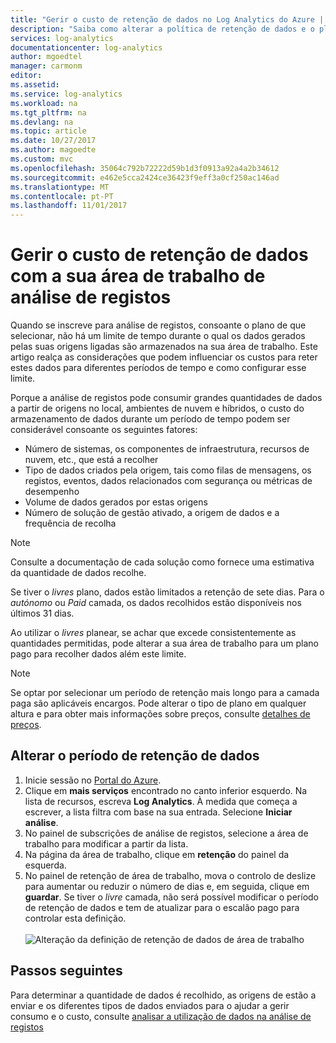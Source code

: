 ```yaml
---
title: "Gerir o custo de retenção de dados no Log Analytics do Azure | Microsoft Docs"
description: "Saiba como alterar a política de retenção de dados e o plano de preços para a área de trabalho de análise de registos no portal do Azure."
services: log-analytics
documentationcenter: log-analytics
author: mgoedtel
manager: carmonm
editor: 
ms.assetid: 
ms.service: log-analytics
ms.workload: na
ms.tgt_pltfrm: na
ms.devlang: na
ms.topic: article
ms.date: 10/27/2017
ms.author: magoedte
ms.custom: mvc
ms.openlocfilehash: 35064c792b72222d59b1d3f0913a92a4a2b34612
ms.sourcegitcommit: e462e5cca2424ce36423f9eff3a0cf250ac146ad
ms.translationtype: MT
ms.contentlocale: pt-PT
ms.lasthandoff: 11/01/2017
---
```

# <a name="manage-cost-of-data-retention-with-your-log-analytics-workspace"></a>Gerir o custo de retenção de dados com a sua área de trabalho de análise de registos
Quando se inscreve para análise de registos, consoante o plano de que selecionar, não há um limite de tempo durante o qual os dados gerados pelas suas origens ligadas são armazenados na sua área de trabalho.  Este artigo realça as considerações que podem influenciar os custos para reter estes dados para diferentes períodos de tempo e como configurar esse limite.   

Porque a análise de registos pode consumir grandes quantidades de dados a partir de origens no local, ambientes de nuvem e híbridos, o custo do armazenamento de dados durante um período de tempo podem ser considerável consoante os seguintes fatores:

* Número de sistemas, os componentes de infraestrutura, recursos de nuvem, etc., que está a recolher
* Tipo de dados criados pela origem, tais como filas de mensagens, os registos, eventos, dados relacionados com segurança ou métricas de desempenho
* Volume de dados gerados por estas origens 
* Número de solução de gestão ativado, a origem de dados e a frequência de recolha

> [!NOTE]
> Consulte a documentação de cada solução como fornece uma estimativa da quantidade de dados recolhe.   

Se tiver o *livres* plano, dados estão limitados a retenção de sete dias.  Para o *autónomo* ou *Paid* camada, os dados recolhidos estão disponíveis nos últimos 31 dias.  

Ao utilizar o *livres* planear, se achar que excede consistentemente as quantidades permitidas, pode alterar a sua área de trabalho para um plano pago para recolher dados além este limite. 

> [!NOTE]
> Se optar por selecionar um período de retenção mais longo para a camada paga são aplicáveis encargos. Pode alterar o tipo de plano em qualquer altura e para obter mais informações sobre preços, consulte [detalhes de preços](https://azure.microsoft.com/pricing/details/log-analytics/). 

## <a name="change-the-data-retention-period"></a>Alterar o período de retenção de dados 

1. Inicie sessão no [Portal do Azure](http://portal.azure.com). 
2. Clique em **mais serviços** encontrado no canto inferior esquerdo. Na lista de recursos, escreva **Log Analytics**. À medida que começa a escrever, a lista filtra com base na sua entrada. Selecione **Iniciar análise**.
3. No painel de subscrições de análise de registos, selecione a área de trabalho para modificar a partir da lista.
4. Na página da área de trabalho, clique em **retenção** do painel da esquerda.
5. No painel de retenção de área de trabalho, mova o controlo de deslize para aumentar ou reduzir o número de dias e, em seguida, clique em **guardar**.  Se tiver o *livre* camada, não será possível modificar o período de retenção de dados e tem de atualizar para o escalão pago para controlar esta definição.<br><br> ![Alteração da definição de retenção de dados de área de trabalho](media/log-analytics-manage-cost/manage-cost-change-retention.png)

## <a name="next-steps"></a>Passos seguintes  

Para determinar a quantidade de dados é recolhido, as origens de estão a enviar e os diferentes tipos de dados enviados para o ajudar a gerir consumo e o custo, consulte [analisar a utilização de dados na análise de registos](log-analytics-usage.md)